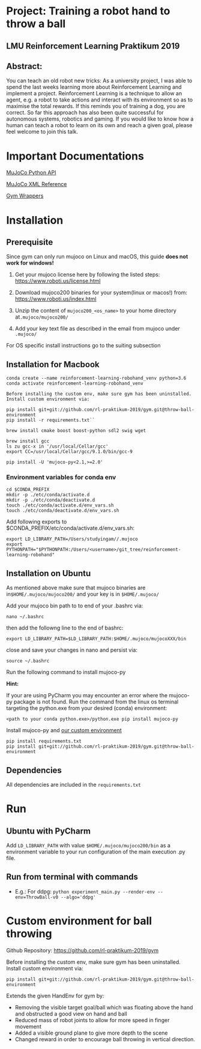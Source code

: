 # Project: Training a robot hand to throw a ball
## LMU Reinforcement Learning Praktikum 2019

## Abstract:
You can teach an old robot new tricks:
As a university project, I was able to spend the last weeks learning more about
Reinforcement Learning and implement a project. Reinforcement Learning is a technique
to allow an agent, e.g. a robot to take actions and interact with its environment so as
to maximise the total rewards. If this reminds you of training a dog, you are correct.
So far this approach has also been quite successful for autonomous systems, robotics and gaming. If you would like to know how a human can teach a robot to learn on its own and reach a given goal, please feel welcome to join this talk.

# Important Documentations

[MuJoCo Python API](https://openai.github.io/mujoco-py/build/html/index.html)

[MuJoCo XML Reference](https://www.mujoco.org/book/XMLreference.html)

[Gym Wrappers](https://github.com/openai/gym/tree/master/gym/wrappers)

# Installation
## Prerequisite

Since gym can only run mujoco on Linux and macOS, this guide **does not work for windows!**

1. Get your mujoco license here by following the listed steps: https://www.roboti.us/license.html

2. Download mujoco200 binaries for your system(linux or macos!) from: https://www.roboti.us/index.html

3. Unzip the content of ``mujoco200_<os_name>`` to your home directory at``.mujoco/mujoco200/``

4. Add your key text file as described in the email from mujoco under ``.mujoco/``

For OS specific install instructions go to the suiting subsection

## Installation for Macbook
```
conda create --name reinforcement-learning-robohand_venv python=3.6
conda activate reinforcement-learning-robohand_venv

Before installing the custom env, make sure gym has been uninstalled.
Install custom environment via: 

pip install git+git://github.com/rl-praktikum-2019/gym.git@throw-ball-environment
pip install -r requirements.txt``

brew install cmake boost boost-python sdl2 swig wget

brew install gcc
ls zu gcc-x in '/usr/local/Cellar/gcc'
export CC=/usr/local/Cellar/gcc/9.1.0/bin/gcc-9

pip install -U 'mujoco-py<2.1,>=2.0'
```
### Environment variables for conda env
```
cd $CONDA_PREFIX
mkdir -p ./etc/conda/activate.d
mkdir -p ./etc/conda/deactivate.d
touch ./etc/conda/activate.d/env_vars.sh
touch ./etc/conda/deactivate.d/env_vars.sh
````
Add following exports to $CONDA_PREFIX/etc/conda/activate.d/env_vars.sh:
```
export LD_LIBRARY_PATH=/Users/studyingam//.mujoco
export PYTHONPATH="$PYTHONPATH:/Users/<username>/git_tree/reinforcement-learning-robohand"
````


## Installation on Ubuntu

As mentioned above make sure that mujoco binaries are in``$HOME/.mujoco/mujoco200/`` and your key is in ``$HOME/.mujoco/``

Add your mujoco bin path to to end of your .bashrc via:

``
nano ~/.bashrc
``

then add the followng line to the end of bashrc:

``export LD_LIBRARY_PATH=$LD_LIBRARY_PATH:$HOME/.mujoco/mujocoXXX/bin``

close and save your changes in nano and persist via:

``
source ~/.bashrc
``

Run the following command to install mujoco-py

**Hint:**

If your are using PyCharm you may encounter an error where the mujoco-py package is not found.
Run the command from the linux os terminal targeting the python.exe from your desired (conda) environment:

``<path to your conda python.exe>/python.exe pip install mujoco-py``

Install mujoco-py and [our custom environment](#custom-environment-for-ball-throwing)


```
pip install requirements.txt
pip install git+git://github.com/rl-praktikum-2019/gym.git@throw-ball-environment
```

## Dependencies

All dependencies are included in the ``requirements.txt``

# Run

## Ubuntu with PyCharm
Add ``LD_LIBRARY_PATH`` with value ``$HOME/.mujoco/mujoco200/bin`` as a environment variable to your run configuration of the main execution .py file.

## Run from terminal with commands

- E.g.: For ddpg: ``python experiment_main.py --render-env --env=ThrowBall-v0 --algo='ddpg'``

# Custom environment for ball throwing

Github Repository: https://github.com/rl-praktikum-2019/gym

Before installing the custom env, make sure gym has been uninstalled.
Install custom environment via: 

``pip install git+git://github.com/rl-praktikum-2019/gym.git@throw-ball-environment``

Extends the given HandEnv for gym by:

- Removing the visible target goal/ball which was floating above the hand and obstructed a good view on hand and ball
- Reduced mass of robot joints to allow for more speed in finger movement
- Added a visible ground plane to give more depth to the scene
- Changed reward in order to encourage ball throwing in vertical direction.
